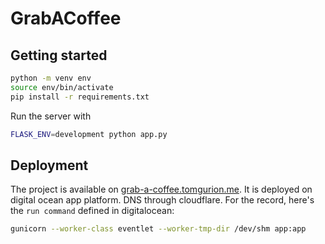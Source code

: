 # GrabACoffee

## Getting started

```bash
python -m venv env
source env/bin/activate
pip install -r requirements.txt
```

Run the server with

```bash
FLASK_ENV=development python app.py
```

## Deployment

The project is available on [grab-a-coffee.tomgurion.me](https://grab-a-coffee.tomgurion.me). It is deployed on digital ocean app platform. DNS through cloudflare. For the record, here's the `run command` defined in digitalocean:

```bash
gunicorn --worker-class eventlet --worker-tmp-dir /dev/shm app:app
```
